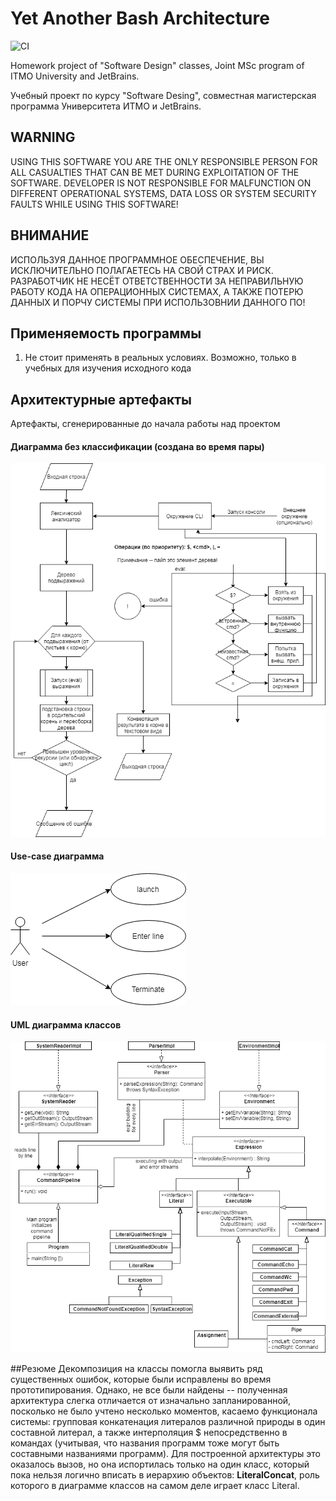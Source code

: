 # Yet Another Bash Architecture

![CI](https://github.com/kry127/Yet-Another-Bash-Architecture/workflows/CI/badge.svg)

Homework project of "Software Design" classes, Joint MSc program of ITMO University and JetBrains.

Учебный проект по курсу "Software Desing", совместная магистерская программа Университета ИТМО и JetBrains.

## WARNING
USING THIS SOFTWARE YOU ARE THE ONLY RESPONSIBLE PERSON FOR ALL CASUALTIES THAT CAN BE
MET DURING EXPLOITATION OF THE SOFTWARE. DEVELOPER IS NOT RESPONSIBLE FOR MALFUNCTION ON
DIFFERENT OPERATIONAL SYSTEMS, DATA LOSS OR SYSTEM SECURITY FAULTS WHILE USING THIS SOFTWARE!

## ВНИМАНИЕ
ИСПОЛЬЗУЯ ДАННОЕ ПРОГРАММНОЕ ОБЕСПЕЧЕНИЕ, ВЫ ИСКЛЮЧИТЕЛЬНО ПОЛАГАЕТЕСЬ
 НА СВОЙ СТРАХ И РИСК. РАЗРАБОТЧИК НЕ НЕСЁТ ОТВЕТСТВЕННОСТИ ЗА НЕПРАВИЛЬНУЮ РАБОТУ КОДА НА ОПЕРАЦИОННЫХ СИСТЕМАХ,
 А ТАКЖЕ ПОТЕРЮ ДАННЫХ И ПОРЧУ СИСТЕМЫ ПРИ ИСПОЛЬЗОВНИИ ДАННОГО ПО!


## Применяемость программы
1. Не стоит применять в реальных условиях. Возможно, только в учебных для изучения исходного кода

## Архитектурные артефакты

Артефакты, сгенерированные до начала работы над проектом

#### Диаграмма без классификации (создана во время пары)

![Strange Diagram](img/CLI%20architecture-Strange%20Diagram.png)


#### Use-case диаграмма

![Use Case Diagram](img/CLI%20architecture-Use%20Case%20Diagram.png)


#### UML диаграмма классов

![Use Case Diagram](img/CLI%20architecture-Class%20Diagram.png)

##Резюме
Декомпозиция на классы помогла выявить ряд существенных ошибок, которые были исправлены во время
прототипирования. Однако, не все были найдены -- полученная архитектура слегка отличается от изначально
запланированной, посколько не было учтено несколько моментов, касаемо функционала системы: групповая конкатенация
литералов различной природы в один составной литерал, а также интерполяция $ непосредственно в командах (учитывая,
что названия программ тоже могут быть составными названиями программ). Для построенной архитектуры это оказалось
вызов, но она испортилась только на один класс, который пока нельзя логично вписать в иерархию объектов:
__LiteralConcat__, роль которого в диаграмме классов на самом деле играет класс Literal.